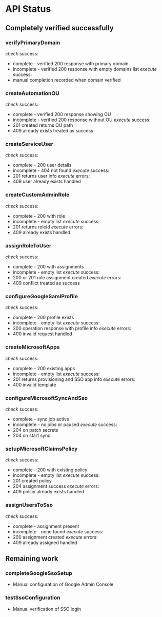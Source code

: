 # API Status

## Completely verified successfully

### verifyPrimaryDomain

_check_ success:

- complete - verified 200 response with primary domain
- incomplete - verified 200 response with empty domains list
  _execute_ success:
- manual completion recorded when domain verified

### createAutomationOU

_check_ success:

- complete - verified 200 response showing OU
- incomplete - verified 200 response without OU
  _execute_ success:
- 201 created returns OU path
- 409 already exists treated as success

### createServiceUser

_check_ success:

- complete - 200 user details
- incomplete - 404 not found
  _execute_ success:
- 201 returns user info
  _execute_ errors:
- 409 user already exists handled

### createCustomAdminRole

_check_ success:

- complete - 200 with role
- incomplete - empty list
  _execute_ success:
- 201 returns roleId
  _execute_ errors:
- 409 already exists handled

### assignRoleToUser

_check_ success:

- complete - 200 with assignments
- incomplete - empty list
  _execute_ success:
- 200 or 201 role assignment created
  _execute_ errors:
- 409 conflict treated as success

### configureGoogleSamlProfile

_check_ success:

- complete - 200 profile exists
- incomplete - empty list
  _execute_ success:
- 200 operation response with profile info
  _execute_ errors:
- 400 invalid request handled

### createMicrosoftApps

_check_ success:

- complete - 200 existing apps
- incomplete - empty list
  _execute_ success:
- 201 returns provisioning and SSO app info
  _execute_ errors:
- 400 invalid template

### configureMicrosoftSyncAndSso

_check_ success:

- complete - sync job active
- incomplete - no jobs or paused
  _execute_ success:
- 204 on patch secrets
- 204 on start sync

### setupMicrosoftClaimsPolicy

_check_ success:

- complete - 200 with existing policy
- incomplete - empty list
  _execute_ success:
- 201 created policy
- 204 assignment success
  _execute_ errors:
- 409 policy already exists handled

### assignUsersToSso

_check_ success:

- complete - assignment present
- incomplete - none found
  _execute_ success:
- 200 assignment created
  _execute_ errors:
- 409 already assigned handled

## Remaining work

### completeGoogleSsoSetup

- Manual configuration of Google Admin Console

### testSsoConfiguration

- Manual verification of SSO login
